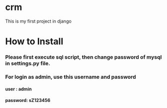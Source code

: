 # crm
This is my first project in django
# How to Install
### Please first execute sql script, then change password of mysql in settings.py file. 
### For login as admin, use this username and password
#### user : admin
#### password: sZ123456
